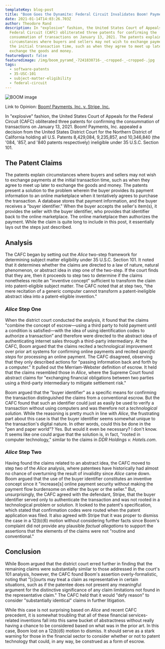 ```yaml
---
templateKey: blog-post
title: "Boom Goes the Dynamite: Federal Circuit Invalidates Boom! Payments Claims"
date: 2021-01-14T14:03:26.703Z
author: Theodore Rand
description: In "explosive" fashion, the United States Court of Appeals for the
  Federal Circuit (CAFC) obliterated three patents for confirming the
  consummation of transactions on January 13, 2021. The patents explain
  circumstances where buyers and sellers may not wish to exchange payments at
  the initial transaction time, such as when they agree to meet up later to
  exchange the goods and money.
featuredpost: false
featuredimage: /img/boom_pyramd_-7241830716-_-cropped-_-cropped-.jpg
tags:
  - software-patents
  - 35-USC-101
  - subject-matter-eligibility
  - federal-circuit
---
```

![BOOM image](/img/boom_pyramd_-7241830716-_-cropped-_-cropped-.jpg)

Link to Opinion: [Boom! Payments, Inc. v. Stripe, Inc.](http://www.cafc.uscourts.gov/sites/default/files/opinions-orders/20-1274.OPINION.1-13-2021_1716816.pdf)

In "explosive" fashion, the United States Court of Appeals for the Federal Circuit (CAFC) obliterated three patents for confirming the consummation of transactions on January 13, 2021. Boom! Payments, Inc. appealed a decision from the United States District Court for the Northern District of California holding all U.S. Patents 8,429,084, 9,235,857, and 10,346,840 (the '084, '857, and '840 patents respectively) ineligible under 35 U.S.C. Section 101.

## The Patent Claims

The patents explain circumstances where buyers and sellers may not wish to exchange payments at the initial transaction time, such as when they agree to meet up later to exchange the goods and money. The patents present a solution to the problem wherein the buyer provides its payment information to an online marketplace when it tentatively agrees to purchase the transaction. A database stores that payment information, and the buyer receives a "buyer identifier." When the buyer accepts the seller's item(s), it provides the seller with the buyer identifier, who provides that identifier back to the online marketplace. The online marketplace then authorizes the payment. While the claim is quite long to include in this post, it essentially lays out the steps just described.

## Analysis

The CAFC began by setting out the *Alice* two-step framework for determining subject matter eligibility under 35 U.S.C. Section 101. It noted that it determines whether the claims are directed to a law of nature, natural phenomenon, or abstract idea in step one of the two-step. If the court finds that they are, then it proceeds to step two to determine if the claims nonetheless recite an "inventive concept" sufficient to transform the claim into patent-eligible subject matter. The CAFC noted that at step two, "the mere recitation of a generic computer cannot transform a patent-ineligible abstract idea into a patent-eligible invention." 

### *Alice* Step One

When the district court conducted the analysis, it found that the claims "combine the concept of escrow—using a third party to hold payment until a condition is satisfied—with the idea of using identification codes to authorize a transaction” and therefore were directed to the abstract idea of authenticating internet sales through a third-party intermediary. At the CAFC, Boom argued that the claims recited a technological improvement over prior art systems for confirming online payments and recited *specific steps* for processing an online payment. The CAFC disagreed, observing that they only described actions for "passing information back and forth by a computer." It pulled out the Merriam-Webster definition of escrow. It held that the claims resembled those in *Alice*, where the Supreme Court found abstract claims for "exchanging financial obligations between two parties using a third-party intermediary to mitigate settlement risk."

Boom argued that the "buyer identifier" as a specific means for confirming the transaction distinguished the claims from a conventional escrow. But the CAFC found that such an identifier could just as easily be used to verify a transaction without using computers and was therefore not a *technological solution*. While the reasoning is pretty much in line with *Alice*, the frustrating part about this case is that the buyer identifier seems somewhat unique to the transaction's digital nature. In other words, could this be done in the "pen and paper world"? Yes. But would it even be necessary? I don't know. It seems like one could argue that the solution is, in fact, "rooted in computer technology," similar to the claims in *DDR Holdings v. Hotels.com*.

### *Alice* Step Two

Having found the claims related to an abstract idea, the CAFC moved to step two of the *Alice* analysis, where patentees have historically had almost no chance of overturning the result of invalidity since *Alice* came down. Boom argued that the use of the buyer identifier constitutes an inventive concept since it "increase\[s] online payment security without making the payment flow burdensome on either the buyer or the seller." But, unsurprisingly, the CAFC agreed with the defendant, Stripe, that the buyer identifier served only to authenticate the transaction and was not rooted in a technological problem or solution. It looked to the patent's specification, which stated that confirmation codes were routed when the patent application was filed. It also agreed with Stripe that it was proper to dismiss the case in a 12(b)(6) motion without considering further facts since Boom's complaint did not provide any plausible *factual allegations* to support the assertions that the elements of the claims were not "routine and conventional."

## Conclusion

While Boom argued that the district court erred further in finding that the remaining claims were substantially similar to those addressed in the court's 101 analysis, however, the CAFC found Boom's assertion overly-formalistic, noting that "\[c]ourts may treat a claim as representative in certain situations, such as if the patentee does not present any meaningful argument for the distinctive significance of any claim limitations not found in the representative claim." The CAFC held that it would "defy reason" to consider "substantially identical" claims in further litigation.

While this case is not surprising based on *Alice* and recent CAFC precedent, it is somewhat troubling that all of these financial services-related inventions fall into this same bucket of abstractness without really having a chance to be considered based on what was in the prior art. In this case, Boom lost on a 12(b)(6) motion to dismiss. It should serve as a stark warning for those in the financial sector to consider whether or not to patent technology that could, in any way, be construed as a form of escrow.